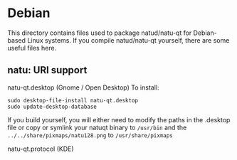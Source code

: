 
Debian
====================
This directory contains files used to package natud/natu-qt
for Debian-based Linux systems. If you compile natud/natu-qt yourself, there are some useful files here.

## natu: URI support ##


natu-qt.desktop  (Gnome / Open Desktop)
To install:

	sudo desktop-file-install natu-qt.desktop
	sudo update-desktop-database

If you build yourself, you will either need to modify the paths in
the .desktop file or copy or symlink your natuqt binary to `/usr/bin`
and the `../../share/pixmaps/natu128.png` to `/usr/share/pixmaps`

natu-qt.protocol (KDE)

